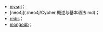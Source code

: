 - [mysql](./mysql/mysql.md)；
- [neo4j](./neo4j/Cypher 概述与基本语法.md)；
- [redis](./redis/redis.md)；
- [mongodb](./mongodb.md)；

